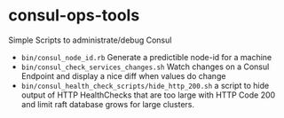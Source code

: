 # consul-ops-tools

Simple Scripts to administrate/debug Consul

 * `bin/consul_node_id.rb` Generate a predictible node-id for a machine
 * `bin/consul_check_services_changes.sh` Watch changes on a Consul Endpoint and
   display a nice diff when values do change
 * `bin/consul_health_check_scripts/hide_http_200.sh` a script to hide output of
   HTTP HealthChecks that are too large with HTTP Code 200 and limit raft
   database grows for large clusters.
